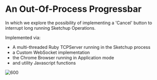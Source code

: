 # An Out-Of-Process Progressbar

In which we explore the possibility of implementing a 'Cancel' button to interrupt long running Sketchup Operations.

Implemented via:
- A multi-threaded Ruby TCPServer running in the Sketchup process
- a Custom WebSocket implementation
- the Chrome Browser running in Application mode
- and utility Javascript functions



![600](https://user-images.githubusercontent.com/88683212/138324512-61a03287-117e-47b3-8759-9785583626e8.gif)
